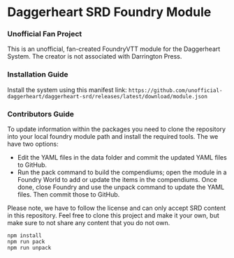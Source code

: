 # Daggerheart SRD Foundry Module

### Unofficial Fan Project

This is an unofficial, fan-created FoundryVTT module for the Daggerheart System. The creator is not associated with Darrington Press.

### Installation Guide

Install the system using this manifest link: `https://github.com/unofficial-daggerheart/daggerheart-srd/releases/latest/download/module.json`

### Contributors Guide

To update information within the packages you need to clone the repository into your local foundry module path and install the required tools. The we have two options:

* Edit the YAML files in the data folder and commit the updated YAML files to GitHub.
* Run the pack command to build the compendiums; open the module in a Foundry World to add or update the items in the compendiums. Once done, close Foundry and use the unpack command to update the YAML files. Then commit those to GitHub.

Please note, we have to follow the license and can only accept SRD content in this repository. Feel free to clone this project and make it your own, but make sure to not share any content that you do not own.

```
npm install
npm run pack
npm run unpack
```
